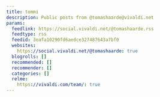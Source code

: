 ```yaml
---
title: tommi
description: Public posts from @tomashaarde@vivaldi.net
params:
  feedlink: https://social.vivaldi.net/@tomashaarde.rss
  feedtype: rss
  feedid: 3eafa10290fd6aedce327487643a7bf0
  websites:
    https://social.vivaldi.net/@tomashaarde: true
  blogrolls: []
  recommended: []
  recommender: []
  categories: []
  relme:
    https://vivaldi.com/team/: true
---
```

